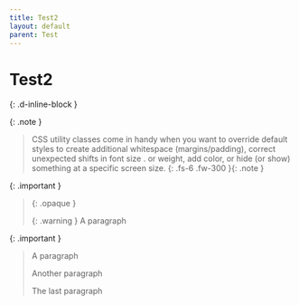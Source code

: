 ```yaml
---
title: Test2
layout: default
parent: Test
---
```


# Test2
{: .d-inline-block }

{: .note }
> CSS utility classes come in handy when you want to override default styles to create additional whitespace (margins/padding), correct unexpected shifts in font size . or weight, add color, or hide (or show) something at a specific screen size.
{: .fs-6 .fw-300 }{: .note }


{: .important }
> {: .opaque }
> <div markdown="block">
> {: .warning }
> A paragraph
> </div>


{: .important }
> A paragraph
>
> Another paragraph
>
> The last paragraph
